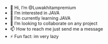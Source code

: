 - 👋 Hi, I’m @Luwakhitampremium
- 👀 I’m interested in JAVA
- 🌱 I’m currently learning JAVA
- 💞️ I’m looking to collaborate on any project
- 📫 How to reach me just send me a message 
- ⚡ Fun fact: im very lazy 

<!---
Luwakhitampremium/Luwakhitampremium is a ✨ special ✨ repository because its `README.md` (this file) appears on your GitHub profile.
You can click the Preview link to take a look at your changes.
--->
